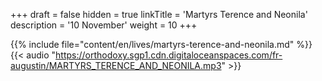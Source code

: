 +++
draft = false
hidden = true
linkTitle = 'Martyrs Terence and Neonila'
description = '10 November'
weight = 10
+++

{{% include file="content/en/lives/martyrs-terence-and-neonila.md" %}}
{{< audio "https://orthodoxy.sgp1.cdn.digitaloceanspaces.com/fr-augustin/MARTYRS_TERENCE_AND_NEONILA.mp3" >}}
